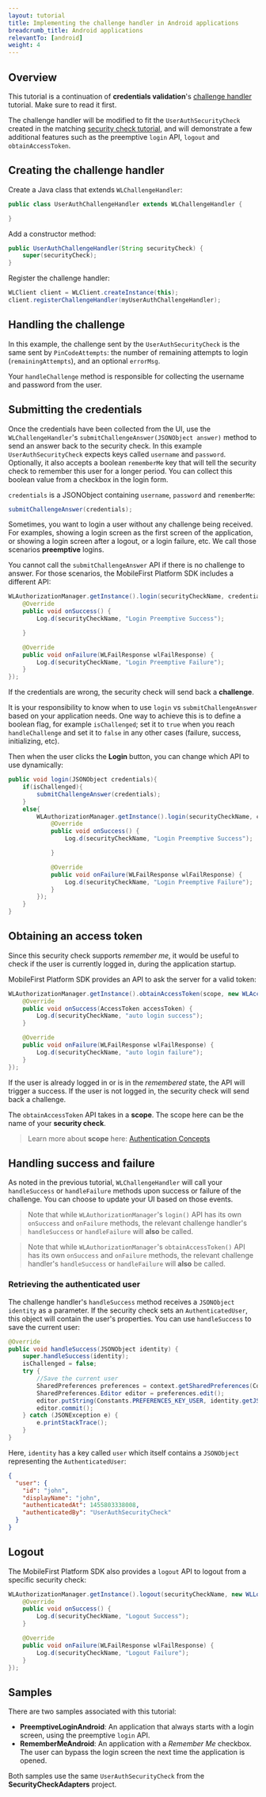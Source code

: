 ```yaml
---
layout: tutorial
title: Implementing the challenge handler in Android applications
breadcrumb_title: Android applications
relevantTo: [android]
weight: 4
---
```

## Overview
This tutorial is a continuation of **credentials validation**'s [challenge handler](../../credentials-validation/android) tutorial. Make sure to read it first.

The challenge handler will be modified to fit the `UserAuthSecurityCheck` created in the matching [security check tutorial](../security-check), and will demonstrate a few additional features such as the preemptive `login` API, `logout` and `obtainAccessToken`.

## Creating the challenge handler
Create a Java class that extends `WLChallengeHandler`:

```java
public class UserAuthChallengeHandler extends WLChallengeHandler {

}
```

Add a constructor method:

```java
public UserAuthChallengeHandler(String securityCheck) {
    super(securityCheck);
}
```

Register the challenge handler:

```java
WLClient client = WLClient.createInstance(this);
client.registerChallengeHandler(myUserAuthChallengeHandler);
```

## Handling the challenge
In this example, the challenge sent by the `UserAuthSecurityCheck` is the same sent by `PinCodeAttempts`: the number of remaining attempts to login (`remainingAttempts`), and an optional `errorMsg`.

Your `handleChallenge` method is responsible for collecting the username and password from the user.

## Submitting the credentials
Once the credentials have been collected from the UI, use the `WLChallengeHandler`'s `submitChallengeAnswer(JSONObject answer)` method to send an answer back to the security check. In this example `UserAuthSecurityCheck` expects keys called `username` and `password`. Optionally, it also accepts a boolean `rememberMe` key that will tell the security check to remember this user for a longer period. You can collect this boolean value from a checkbox in the login form.

`credentials` is a JSONObject containing `username`, `password` and `rememberMe`:

```java
submitChallengeAnswer(credentials);
```


Sometimes, you want to login a user without any challenge being received. For examples, showing a login screen as the first screen of the application, or showing a login screen after a logout, or a login failure, etc. We call those scenarios **preemptive** logins.

You cannot call the `submitChallengeAnswer` API if there is no challenge to answer. For those scenarios, the MobileFirst Platform SDK includes a different API:

```java
WLAuthorizationManager.getInstance().login(securityCheckName, credentials, new WLLoginResponseListener() {
    @Override
    public void onSuccess() {
        Log.d(securityCheckName, "Login Preemptive Success");

    }

    @Override
    public void onFailure(WLFailResponse wlFailResponse) {
        Log.d(securityCheckName, "Login Preemptive Failure");
    }
});
```

If the credentials are wrong, the security check will send back a **challenge**.

It is your responsibility to know when to use `login` vs `submitChallengeAnswer` based on your application needs. One way to achieve this is to define a boolean flag, for example `isChallenged`; set it to `true` when you reach `handleChallenge` and set it to `false` in any other cases (failure, success, initializing, etc).

Then when the user clicks the **Login** button, you can change which API to use dynamically:

```java
public void login(JSONObject credentials){
    if(isChallenged){
        submitChallengeAnswer(credentials);
    }
    else{
        WLAuthorizationManager.getInstance().login(securityCheckName, credentials, new WLLoginResponseListener() {
            @Override
            public void onSuccess() {
                Log.d(securityCheckName, "Login Preemptive Success");

            }

            @Override
            public void onFailure(WLFailResponse wlFailResponse) {
                Log.d(securityCheckName, "Login Preemptive Failure");
            }
        });
    }
}
```

## Obtaining an access token
Since this security check supports *remember me*, it would be useful to check if the user is currently logged in, during the application startup.

MobileFirst Platform SDK provides an API to ask the server for a valid token:

```java
WLAuthorizationManager.getInstance().obtainAccessToken(scope, new WLAccessTokenListener() {
    @Override
    public void onSuccess(AccessToken accessToken) {
        Log.d(securityCheckName, "auto login success");
    }

    @Override
    public void onFailure(WLFailResponse wlFailResponse) {
        Log.d(securityCheckName, "auto login failure");
    }
});
```
If the user is already logged in or is in the *remembered* state, the API will trigger a success. If the user is not logged in, the security check will send back a challenge.

The `obtainAccessToken` API takes in a **scope**. The scope here can be the name of your **security check**.

> Learn more about **scope** here: [Authentication Concepts](../../authentication-concepts)

## Handling success and failure
As noted in the previous tutorial, `WLChallengeHandler` will call your `handleSuccess` or `handleFailure` methods upon success or failure of the challenge. You can choose to update your UI based on those events.

> Note that while `WLAuthorizationManager`'s `login()` API has its own `onSuccess` and `onFailure` methods, the relevant challenge handler's `handleSuccess` or `handleFailure` will **also** be called.

> Note that while `WLAuthorizationManager`'s `obtainAccessToken()` API has its own `onSuccess` and `onFailure` methods, the relevant challenge handler's `handleSuccess` or `handleFailure` will **also** be called.

### Retrieving the authenticated user
The challenge handler's `handleSuccess` method receives a `JSONObject identity` as a parameter.
If the security check sets an `AuthenticatedUser`, this object will contain the user's properties. You can use `handleSuccess` to save the current user:

```java
@Override
public void handleSuccess(JSONObject identity) {
    super.handleSuccess(identity);
    isChallenged = false;
    try {
        //Save the current user
        SharedPreferences preferences = context.getSharedPreferences(Constants.PREFERENCES_FILE, Context.MODE_PRIVATE);
        SharedPreferences.Editor editor = preferences.edit();
        editor.putString(Constants.PREFERENCES_KEY_USER, identity.getJSONObject("user").toString());
        editor.commit();
    } catch (JSONException e) {
        e.printStackTrace();
    }
}
```

Here, `identity` has a key called `user` which itself contains a `JSONObject` representing the `AuthenticatedUser`:

```json
{
  "user": {
    "id": "john",
    "displayName": "john",
    "authenticatedAt": 1455803338008,
    "authenticatedBy": "UserAuthSecurityCheck"
  }
}
```


## Logout
The MobileFirst Platform SDK also provides a `logout` API to logout from a specific security check:

```java
WLAuthorizationManager.getInstance().logout(securityCheckName, new WLLogoutResponseListener() {
    @Override
    public void onSuccess() {
        Log.d(securityCheckName, "Logout Success");
    }

    @Override
    public void onFailure(WLFailResponse wlFailResponse) {
        Log.d(securityCheckName, "Logout Failure");
    }
});
```

## Samples
There are two samples associated with this tutorial:

- **PreemptiveLoginAndroid**: An application that always starts with a login screen, using the preemptive `login` API.
- **RememberMeAndroid**: An application with a *Remember Me* checkbox. The user can bypass the login screen the next time the application is opened.

Both samples use the same `UserAuthSecurityCheck` from the **SecurityCheckAdapters** project.
